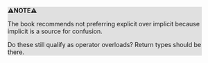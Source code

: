 <div style="margin:2em; background-color: #e0e0e0;">

<strong>⚠️NOTE️️️⚠️</strong>

The book recommends not preferring explicit over implicit because implicit is a source for confusion.

Do these still qualify as operator overloads? Return types should be there.
</div>


